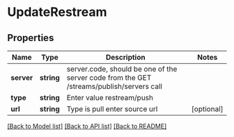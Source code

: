 # UpdateRestream

## Properties
Name | Type | Description | Notes
------------ | ------------- | ------------- | -------------
**server** | **string** | server.code, should be one of the server code from the GET /streams/publish/servers call | 
**type** | **string** | Enter value  restream/push | 
**url** | **string** | Type is pull enter source url | [optional] 

[[Back to Model list]](../README.md#documentation-for-models) [[Back to API list]](../README.md#documentation-for-api-endpoints) [[Back to README]](../README.md)

